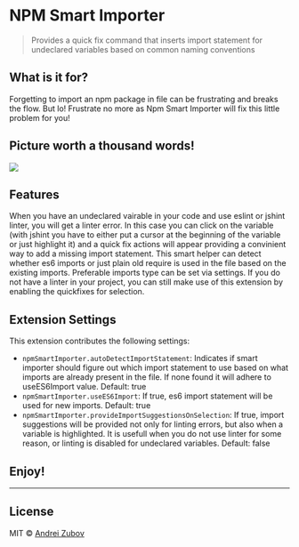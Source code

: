 # NPM Smart Importer
> Provides a quick fix command that inserts import statement for undeclared variables based on common naming conventions

## What is it for? 
 Forgetting to import an npm package in file can be frustrating and breaks the flow. But lo! Frustrate no more as Npm Smart Importer will fix this little problem for you!

## Picture worth a thousand words!
![](https://github.com/reflectiondm/vscode-npmsmartimporter/raw/master/assets/preview.gif)

## Features
When you have an undeclared vairable in your code and use eslint or jshint linter, you will get a linter error. In this case you can click on the variable (with jshint you have to either put a cursor at the beginning of the variable or just highlight it) and a quick fix actions will appear providing a convinient way to add a missing import statement.
This smart helper can detect whether es6 imports or just plain old require is used in the file based on the existing imports.
Preferable imports type can be set via settings.
If you do not have a linter in your project, you can still make use of this extension by enabling the quickfixes for selection.

## Extension Settings

This extension contributes the following settings:

* `npmSmartImporter.autoDetectImportStatement`: Indicates if smart importer should figure out which import statement to use based on what imports are already present in the file. If none found it will adhere to useES6Import value. Default: true
* `npmSmartImporter.useES6Import`: If true, es6 import statement will be used for new imports. Default: true
* `npmSmartImporter.provideImportSuggestionsOnSelection`: If true, import suggestions will be provided not only for linting errors, but also when a variable is highlighted. It is usefull when you do not use linter for some reason, or linting is disabled for undeclared variables. Default: false

## Enjoy!

---------------
## License
MIT © [Andrei Zubov](https://github.com/reflectiondm)
